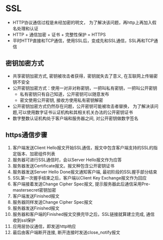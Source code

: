 # SSL

- HTTP协议通信过程是未经加密的明文， 为了解决该问题，再http上再加入假名处理和认证
- HTTP + 通信加密 + 证书 + 完整性保护 = HTTPS
- 平时HTTP直接和TCP通信，使用SSL后，变成先和SSL通信，SSL再和TCP通信

## 密钥加密方式

- 共享密钥加密方式,  密钥被攻击者获得，密钥就失去了意义, 在互联网上传输密钥不安全
- 公开密钥加密方式：使用一对非对称密钥，一把叫私有密钥，一把叫公开密钥
  - 私有密钥只有自己知道，公开密钥可以随意发布 
  - 密文使用公开密钥, 接收方使用私有密钥解密
- 公开密钥加密方式仍然存在问题，公开密钥可能被攻击者替换， 为了解决该问题,可以使用数字证书认证机构和其相关机关办法的公开密钥证书 
- 数字整数认证机构处于客户端和服务器之间, 对公开密钥做数字签名

## https通信步骤

1. 客户端发送Client Hello报文开始SSL通信，报文中包含客户端支持的SSL的指定版本、加密组件列表
2. 服务器可进行SSL通信时，会以Server Hello报文作为应答
3. 服务器发送Certificate报文。报文种包含公开密钥证书
4. 服务器发送Server Hello Done报文通知客户端, 最初阶段的SSL握手部分结束
5. SSL第一次握手结束之后，客户端以Client Key Exchange报文作为回应
6. 客户端接着发送Change Cipher Spec报文, 提示服务器此后通信采用Pre-mastersecret密钥加密
7. 客户端发送Finished报文
8. 服务器同样发送Change Cipher Spec报文
9. 服务器发送Finished报文
10. 服务器和客户端的Finished报文交换完毕之后，SSL链接就算建立完成, 通信收到ssl保护
11. 应用层协议通信，即发送http响应
12. 最后由客户端断开连接, 断开连接时发送close_notify报文
